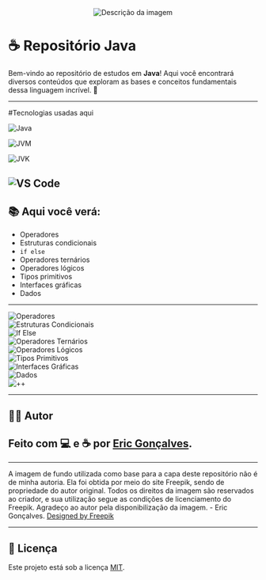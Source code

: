<div style="text-align: center;">
  <img src="https://private-user-images.githubusercontent.com/166281170/405171602-401cbf52-c844-43ec-9852-9075b1d0538f.jpg?jwt=eyJhbGciOiJIUzI1NiIsInR5cCI6IkpXVCJ9.eyJpc3MiOiJnaXRodWIuY29tIiwiYXVkIjoicmF3LmdpdGh1YnVzZXJjb250ZW50LmNvbSIsImtleSI6ImtleTUiLCJleHAiOjE3Mzc0NTQ1NjAsIm5iZiI6MTczNzQ1NDI2MCwicGF0aCI6Ii8xNjYyODExNzAvNDA1MTcxNjAyLTQwMWNiZjUyLWM4NDQtNDNlYy05ODUyLTkwNzViMWQwNTM4Zi5qcGc_WC1BbXotQWxnb3JpdGhtPUFXUzQtSE1BQy1TSEEyNTYmWC1BbXotQ3JlZGVudGlhbD1BS0lBVkNPRFlMU0E1M1BRSzRaQSUyRjIwMjUwMTIxJTJGdXMtZWFzdC0xJTJGczMlMkZhd3M0X3JlcXVlc3QmWC1BbXotRGF0ZT0yMDI1MDEyMVQxMDExMDBaJlgtQW16LUV4cGlyZXM9MzAwJlgtQW16LVNpZ25hdHVyZT1iMjM2M2QyNTlmNzBjMzQ2ZTVmM2Y5MjBlMzQ5YzNiY2VhYjgxMjBjOTQyYjE0MjJkNDY4M2RkYmU3MTQ0NTkyJlgtQW16LVNpZ25lZEhlYWRlcnM9aG9zdCJ9.Ps5GRNoMJKwKuhsXpaL8xEOvegcnw9Lm_U4fpfaEuzA" alt="Descrição da imagem" />
</div>


# ☕ Repositório Java

Bem-vindo ao repositório de estudos em **Java**! Aqui você encontrará diversos conteúdos que exploram as bases e conceitos fundamentais dessa linguagem incrível. 🚀

---
#Tecnologias usadas aqui 

![Java](https://img.shields.io/badge/Java-FF6F00?style=for-the-badge&logo=java&logoColor=white)

![JVM](https://img.shields.io/badge/JVM-FF6F00?style=for-the-badge&logo=java&logoColor=white)

![JVK](https://img.shields.io/badge/JVK-FF6F00?style=for-the-badge&logo=java&logoColor=white)

![VS Code](https://img.shields.io/badge/VS_Code-FF6F00?style=for-the-badge&logo=visual-studio-code&logoColor=white)
---

## 📚 Aqui você verá:

- Operadores
- Estruturas condicionais
- `if else`
- Operadores ternários
- Operadores lógicos
- Tipos primitivos
- Interfaces gráficas
- Dados

---


![Operadores](https://img.shields.io/badge/Operadores-FFA500?style=for-the-badge&logo=java&logoColor=white)  
![Estruturas Condicionais](https://img.shields.io/badge/Estruturas%20Condicionais-FFA500?style=for-the-badge&logo=java&logoColor=white)  
![If Else](https://img.shields.io/badge/If%20Else-FFA500?style=for-the-badge&logo=java&logoColor=white)  
![Operadores Ternários](https://img.shields.io/badge/Operadores%20Ternários-FFA500?style=for-the-badge&logo=java&logoColor=white)  
![Operadores Lógicos](https://img.shields.io/badge/Operadores%20Lógicos-FFA500?style=for-the-badge&logo=java&logoColor=white)  
![Tipos Primitivos](https://img.shields.io/badge/Tipos%20Primitivos-FFA500?style=for-the-badge&logo=java&logoColor=white)  
![Interfaces Gráficas](https://img.shields.io/badge/Interfaces%20Gráficas-FFA500?style=for-the-badge&logo=java&logoColor=white)  
![Dados](https://img.shields.io/badge/Dados-FFA500?style=for-the-badge&logo=java&logoColor=white)  
![++](https://img.shields.io/badge/++-FFA500?style=for-the-badge&logo=java&logoColor=white)

---

## 🧑‍💻 Autor

Feito com 💻 e ☕ por **[Eric Gonçalves](https://github.com/seu-usuario)**.
---
--- 

A imagem de fundo utilizada como base para a capa deste repositório não é de minha autoria. Ela foi obtida por meio do site Freepik, sendo de propriedade do autor original. Todos os direitos da imagem são reservados ao criador, e sua utilização segue as condições de licenciamento do Freepik. Agradeço ao autor pela disponibilização da imagem. - Eric Gonçalves. <a href="http://www.freepik.com">Designed by Freepik</a>

---

## 📄 Licença

Este projeto está sob a licença [MIT](LICENSE).
